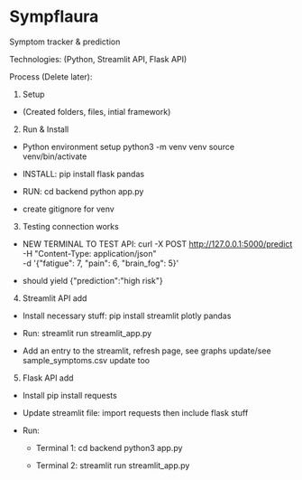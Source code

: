 # Sympflaura
Symptom tracker &amp; prediction

Technologies: 
(Python, Streamlit API, Flask API)


Process (Delete later):

1. Setup
- (Created folders, files, intial framework)


2.  Run & Install
- Python environment setup
    python3 -m venv venv
    source venv/bin/activate


- INSTALL:
    pip install flask pandas

- RUN: 
    cd backend
    python app.py

- create gitignore for venv


3.  Testing connection works
- NEW TERMINAL TO TEST API:
curl -X POST http://127.0.0.1:5000/predict \
  -H "Content-Type: application/json" \
  -d '{"fatigue": 7, "pain": 6, "brain_fog": 5}'

- should yield 
  {"prediction":"high risk"}


4. Streamlit API add
- Install necessary stuff: 
    pip install streamlit plotly pandas
- Run: 
    streamlit run streamlit_app.py

- Add an entry to the streamlit, refresh page, see graphs update/see sample_symptoms.csv update too

5. Flask API add
- Install
    pip install requests
- Update streamlit file: 
    import requests
    then include flask stuff


- Run:   
    - Terminal 1:
        cd backend
        python3 app.py

    - Terminal 2:
        streamlit run streamlit_app.py


